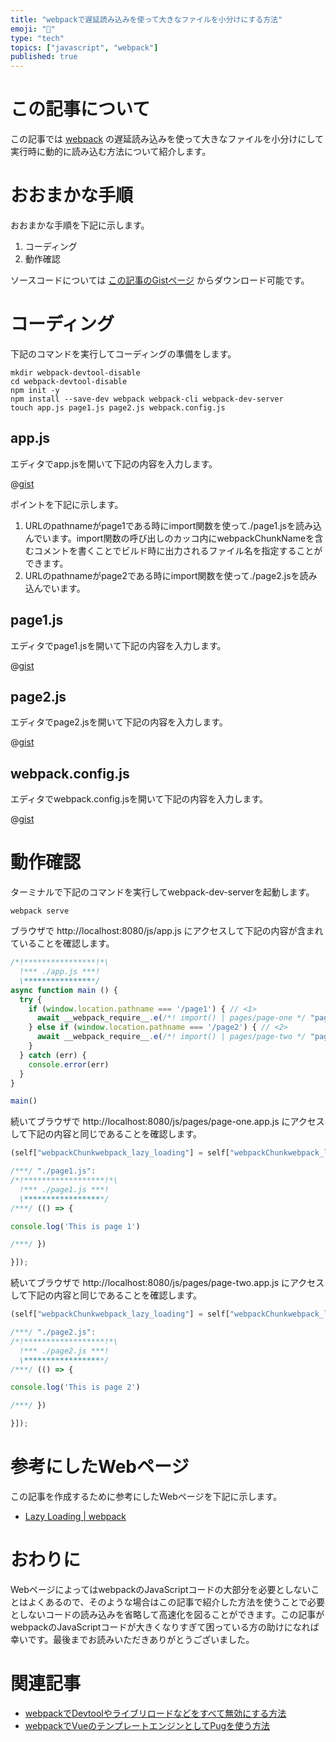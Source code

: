 ```yaml
---
title: "webpackで遅延読み込みを使って大きなファイルを小分けにする方法"
emoji: "🔪"
type: "tech"
topics: ["javascript", "webpack"]
published: true
---
```




# この記事について

この記事では [webpack](https://webpack.js.org/) の遅延読み込みを使って大きなファイルを小分けにして実行時に動的に読み込む方法について紹介します。



# おおまかな手順

おおまかな手順を下記に示します。

1. コーディング
2. 動作確認

ソースコードについては [この記事のGistページ](https://gist.github.com/tatsuyasusukida/cb8935596a5e3b8b84d988f7ae25ee21) からダウンロード可能です。



# コーディング

下記のコマンドを実行してコーディングの準備をします。

```shell
mkdir webpack-devtool-disable
cd webpack-devtool-disable
npm init -y
npm install --save-dev webpack webpack-cli webpack-dev-server
touch app.js page1.js page2.js webpack.config.js
```

## app.js

エディタでapp.jsを開いて下記の内容を入力します。

@[gist](https://gist.github.com/tatsuyasusukida/cb8935596a5e3b8b84d988f7ae25ee21?file=app.js)

ポイントを下記に示します。

1. URLのpathnameがpage1である時にimport関数を使って./page1.jsを読み込んでいます。import関数の呼び出しのカッコ内にwebpackChunkNameを含むコメントを書くことでビルド時に出力されるファイル名を指定することができます。
2. URLのpathnameがpage2である時にimport関数を使って./page2.jsを読み込んでいます。

## page1.js

エディタでpage1.jsを開いて下記の内容を入力します。

@[gist](https://gist.github.com/tatsuyasusukida/cb8935596a5e3b8b84d988f7ae25ee21?file=page1.js)

## page2.js

エディタでpage2.jsを開いて下記の内容を入力します。

@[gist](https://gist.github.com/tatsuyasusukida/cb8935596a5e3b8b84d988f7ae25ee21?file=page2.js)

## webpack.config.js

エディタでwebpack.config.jsを開いて下記の内容を入力します。

@[gist](https://gist.github.com/tatsuyasusukida/cb8935596a5e3b8b84d988f7ae25ee21?file=webpack.config.js)



# 動作確認

ターミナルで下記のコマンドを実行してwebpack-dev-serverを起動します。

```shell
webpack serve
```

ブラウザで http://localhost:8080/js/app.js にアクセスして下記の内容が含まれていることを確認します。

```js:js/app.js
/*!****************!*\
  !*** ./app.js ***!
  \****************/
async function main () {
  try {
    if (window.location.pathname === '/page1') { // <1>
      await __webpack_require__.e(/*! import() | pages/page-one */ "pages/page-one").then(__webpack_require__.t.bind(__webpack_require__, /*! ./page1.js */ "./page1.js", 23))
    } else if (window.location.pathname === '/page2') { // <2>
      await __webpack_require__.e(/*! import() | pages/page-two */ "pages/page-two").then(__webpack_require__.t.bind(__webpack_require__, /*! ./page2.js */ "./page2.js", 23))
    }
  } catch (err) {
    console.error(err)
  }
}

main()
```

続いてブラウザで http://localhost:8080/js/pages/page-one.app.js にアクセスして下記の内容と同じであることを確認します。

```js:js/pages/page-one.app.js
(self["webpackChunkwebpack_lazy_loading"] = self["webpackChunkwebpack_lazy_loading"] || []).push([["pages/page-one"],{

/***/ "./page1.js":
/*!******************!*\
  !*** ./page1.js ***!
  \******************/
/***/ (() => {

console.log('This is page 1')

/***/ })

}]);
```

続いてブラウザで http://localhost:8080/js/pages/page-two.app.js にアクセスして下記の内容と同じであることを確認します。

```js:js/pages/page-two.app.js
(self["webpackChunkwebpack_lazy_loading"] = self["webpackChunkwebpack_lazy_loading"] || []).push([["pages/page-two"],{

/***/ "./page2.js":
/*!******************!*\
  !*** ./page2.js ***!
  \******************/
/***/ (() => {

console.log('This is page 2')

/***/ })

}]);
```



# 参考にしたWebページ

この記事を作成するために参考にしたWebページを下記に示します。

- [Lazy Loading | webpack](https://webpack.js.org/guides/lazy-loading/)



# おわりに

WebページによってはwebpackのJavaScriptコードの大部分を必要としないことはよくあるので、そのような場合はこの記事で紹介した方法を使うことで必要としないコードの読み込みを省略して高速化を図ることができます。この記事がwebpackのJavaScriptコードが大きくなりすぎて困っている方の助けになれば幸いです。最後までお読みいただきありがとうございました。



# 関連記事

- [webpackでDevtoolやライブリロードなどをすべて無効にする方法](https://zenn.dev/tatsuyasusukida/articles/webpack-devtool-disable)
- [webpackでVueのテンプレートエンジンとしてPugを使う方法](https://zenn.dev/tatsuyasusukida/articles/webpack-vue-pug)
